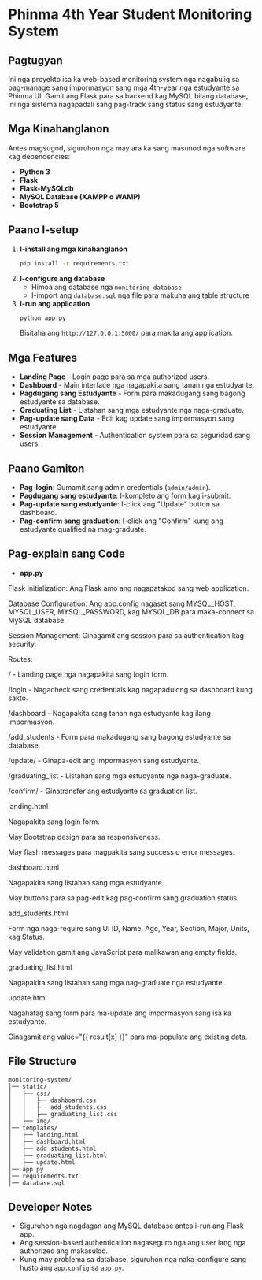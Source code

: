 # Phinma 4th Year Student Monitoring System

## Pagtugyan
Ini nga proyekto isa ka web-based monitoring system nga nagabulig sa pag-manage sang impormasyon sang mga 4th-year nga estudyante sa Phinma UI. Gamit ang Flask para sa backend kag MySQL bilang database, ini nga sistema nagapadali sang pag-track sang status sang estudyante.

## Mga Kinahanglanon
Antes magsugod, siguruhon nga may ara ka sang masunod nga software kag dependencies:
- **Python 3**
- **Flask**
- **Flask-MySQLdb**
- **MySQL Database (XAMPP o WAMP)**
- **Bootstrap 5**

## Paano I-setup
1. **I-install ang mga kinahanglanon**
   ```sh
   pip install -r requirements.txt
   ```
2. **I-configure ang database**
   - Himoa ang database nga `monitoring_database`
   - I-import ang `database.sql` nga file para makuha ang table structure
3. **I-run ang application**
   ```sh
   python app.py
   ```
   Bisitaha ang `http://127.0.0.1:5000/` para makita ang application.

## Mga Features
- **Landing Page** - Login page para sa mga authorized users.
- **Dashboard** - Main interface nga nagapakita sang tanan nga estudyante.
- **Pagdugang sang Estudyante** - Form para makadugang sang bagong estudyante sa database.
- **Graduating List** - Listahan sang mga estudyante nga naga-graduate.
- **Pag-update sang Data** - Edit kag update sang impormasyon sang estudyante.
- **Session Management** - Authentication system para sa seguridad sang users.

## Paano Gamiton
- **Pag-login**: Gumamit sang admin credentials (`admin/admin`).
- **Pagdugang sang estudyante**: I-kompleto ang form kag i-submit.
- **Pag-update sang estudyante**: I-click ang "Update" button sa dashboard.
- **Pag-confirm sang graduation**: I-click ang "Confirm" kung ang estudyante qualified na mag-graduate.

## Pag-explain sang Code

- **app.py**

Flask Initialization: Ang Flask amo ang nagapatakod sang web application.

Database Configuration: Ang app.config nagaset sang MYSQL_HOST, MYSQL_USER, MYSQL_PASSWORD, kag MYSQL_DB para maka-connect sa MySQL database.

Session Management: Ginagamit ang session para sa authentication kag security.

Routes:

/ - Landing page nga nagapakita sang login form.

/login - Nagacheck sang credentials kag nagapadulong sa dashboard kung sakto.

/dashboard - Nagapakita sang tanan nga estudyante kag ilang impormasyon.

/add_students - Form para makadugang sang bagong estudyante sa database.

/update/<id> - Ginapa-edit ang impormasyon sang estudyante.

/graduating_list - Listahan sang mga estudyante nga naga-graduate.

/confirm/<id> - Ginatransfer ang estudyante sa graduation list.

landing.html

Nagapakita sang login form.

May Bootstrap design para sa responsiveness.

May flash messages para magpakita sang success o error messages.

dashboard.html

Nagapakita sang listahan sang mga estudyante.

May buttons para sa pag-edit kag pag-confirm sang graduation status.

add_students.html

Form nga naga-require sang UI ID, Name, Age, Year, Section, Major, Units, kag Status.

May validation gamit ang JavaScript para malikawan ang empty fields.

graduating_list.html

Nagapakita sang listahan sang mga nag-graduate nga estudyante.

update.html

Nagahatag sang form para ma-update ang impormasyon sang isa ka estudyante.

Ginagamit ang value="{{ result[x] }}" para ma-populate ang existing data.


## File Structure
```
monitoring-system/
│── static/
│   ├── css/
│   │   ├── dashboard.css
│   │   ├── add_students.css
│   │   ├── graduating_list.css
│   ├── img/
│── templates/
│   ├── landing.html
│   ├── dashboard.html
│   ├── add_students.html
│   ├── graduating_list.html
│   ├── update.html
│── app.py
│── requirements.txt
│── database.sql
```

## Developer Notes
- Siguruhon nga nagdagan ang MySQL database antes i-run ang Flask app.
- Ang session-based authentication nagaseguro nga ang user lang nga authorized ang makasulod.
- Kung may problema sa database, siguruhon nga naka-configure sang husto ang `app.config` sa `app.py`.
